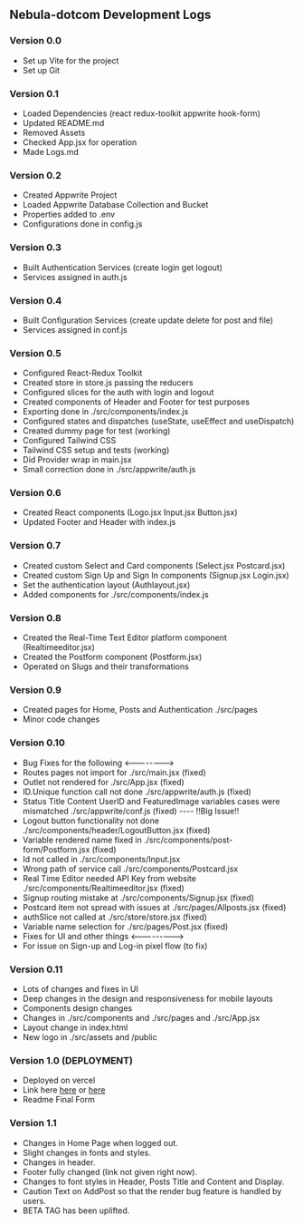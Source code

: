 ## Nebula-dotcom Development Logs

### Version 0.0
- Set up Vite for the project
- Set up Git

### Version 0.1
- Loaded Dependencies (react redux-toolkit appwrite hook-form)
- Updated README.md
- Removed Assets
- Checked App.jsx for operation
- Made Logs.md

### Version 0.2
- Created Appwrite Project
- Loaded Appwrite Database Collection and Bucket
- Properties added to .env
- Configurations done in config.js

### Version 0.3
- Built Authentication Services (create login get logout)
- Services assigned in auth.js

### Version 0.4
- Built Configuration Services (create update delete for post and file)
- Services assigned in conf.js

### Version 0.5
- Configured React-Redux Toolkit
- Created store in store.js passing the reducers
- Configured slices for the auth with login and logout
- Created components of Header and Footer for test purposes
- Exporting done in ./src/components/index.js
- Configured states and dispatches (useState, useEffect and useDispatch)
- Created dummy page for test (working)
- Configured Tailwind CSS
- Tailwind CSS setup and tests (working)
- Did Provider wrap in main.jsx
- Small correction done in ./src/appwrite/auth.js

### Version 0.6
- Created React components (Logo.jsx Input.jsx Button.jsx)
- Updated Footer and Header with index.js

### Version 0.7
- Created custom Select and Card components (Select.jsx  Postcard.jsx)
- Created custom Sign Up and Sign In components (Signup.jsx  Login.jsx)
- Set the authentication layout (Authlayout.jsx)
- Added components for ./src/components/index.js

### Version 0.8
- Created the Real-Time Text Editor platform component (Realtimeeditor.jsx)
- Created the Postform component (Postform.jsx)
- Operated on Slugs and their transformations

### Version 0.9
- Created pages for Home, Posts and Authentication ./src/pages
- Minor code changes

### Version 0.10
- Bug Fixes for the following <-------->
- Routes pages not import for ./src/main.jsx (fixed)
- Outlet not rendered for ./src/App.jsx (fixed)
- ID.Unique function call not done ./src/appwrite/auth.js (fixed)
- Status Title Content UserID and FeaturedImage variables cases were mismatched ./src/appwrite/conf.js (fixed) ---- !!Big Issue!!
- Logout button functionality not done ./src/components/header/LogoutButton.jsx (fixed)
- Variable rendered name fixed in ./src/components/post-form/Postform.jsx (fixed)
- Id not called in ./src/components/Input.jsx
- Wrong path of service call ./src/components/Postcard.jsx
- Real Time Editor needed API Key from website ./src/components/Realtimeeditor.jsx (fixed)
- Signup routing mistake at ./src/components/Signup.jsx (fixed)
- Postcard item not spread with issues at ./src/pages/Allposts.jsx (fixed)
- authSlice not called at ./src/store/store.jsx (fixed)
- Variable name selection for ./src/pages/Post.jsx (fixed)
- Fixes for UI and other things <--------->
- For issue on Sign-up and Log-in pixel flow (to fix)

### Version 0.11

- Lots of changes and fixes in UI
- Deep changes in the design and responsiveness for mobile layouts
- Components design changes
- Changes in ./src/components and ./src/pages and ./src/App.jsx
- Layout change in index.html
- New logo in ./src/assets and /public

### Version 1.0 (DEPLOYMENT)
- Deployed on vercel
- Link here [here](https://nebula-4u6aycyc8-anurag-bhattacharjees-projects.vercel.app/) or [here](https://nebula-coral-phi.vercel.app/)
- Readme Final Form

### Version 1.1
- Changes in Home Page when logged out.
- Slight changes in fonts and styles.
- Changes in header.
- Footer fully changed (link not given right now).
- Changes to font styles in Header, Posts Title and Content and Display.
- Caution Text on AddPost so that the render bug feature is handled by users.
- BETA TAG has been uplifted.